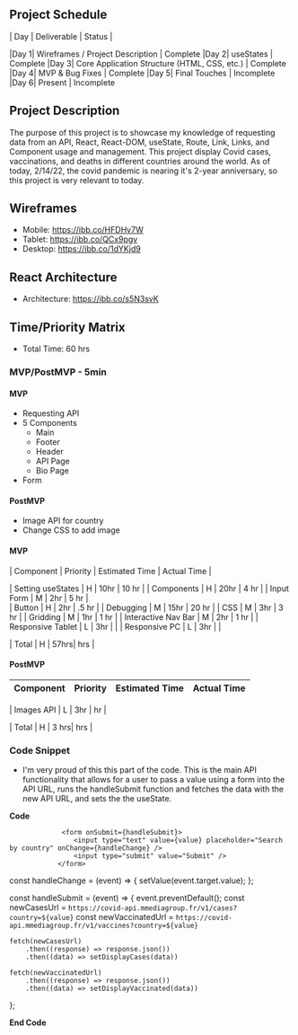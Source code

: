 ## Project Schedule

|  Day | Deliverable | Status |

|Day 1| Wireframes / Project Description                | Complete
|Day 2| useStates                                       | Complete
|Day 3| Core Application Structure (HTML, CSS, etc.)    | Complete
|Day 4| MVP & Bug Fixes                                 | Complete
|Day 5| Final Touches                                   | Incomplete
|Day 6| Present                                         | Incomplete


## Project Description

The purpose of this project is to showcase my knowledge of requesting data from an API, React, React-DOM, useState, Route, Link, Links, and Component usage and management. This project display Covid cases, vaccinations, and deaths in different countries around the world. As of today, 2/14/22, the covid pandemic is nearing it's 2-year anniversary, so this project is very relevant to today. 

## Wireframes
- Mobile: https://ibb.co/HFDHv7W
- Tablet: https://ibb.co/QCx9pgv
- Desktop: https://ibb.co/1dYKjd9

## React Architecture
- Architecture: https://ibb.co/s5N3svK

## Time/Priority Matrix 
 - Total Time: 60 hrs

### MVP/PostMVP - 5min
#### MVP

- Requesting API
- 5 Components
    - Main
    - Footer
    - Header
    - API Page
    - Bio Page
- Form

#### PostMVP 
- Image API for country
- Change CSS to add image

#### MVP

| Component | Priority | Estimated Time | Actual Time |

| Setting useStates   | H | 10hr  | 10 hr |
| Components          | H | 20hr  | 4 hr  |
| Input Form          | M | 2hr   | 5 hr  |  
| Button              | H | 2hr   | .5 hr | 
| Debugging           | M | 15hr  | 20 hr |
| CSS                 | M | 3hr   | 3 hr |
| Gridding            | M | 1hr   | 1 hr |
| Interactive Nav Bar | M | 2hr   | 1 hr |
| Responsive Tablet   | L | 3hr   |  |
| Responsive PC       | L | 3hr   |  |

| Total | H | 57hrs| hrs |

#### PostMVP
| Component | Priority | Estimated Time | Actual Time |
| --- | :---: |  :---: | :---: | 

| Images API                | L | 3hr | hr |

| Total | H | 3 hrs| hrs |



### Code Snippet
 - I'm very proud of this this part of the code. This is the main API functionality that allows for a user to pass a value using a form into the API URL, runs the handleSubmit function and fetches the data with the new API URL, and sets the the useState.

**Code**

                 <form onSubmit={handleSubmit}>
                    <input type="text" value={value} placeholder="Search by country" onChange={handleChange} />
                    <input type="submit" value="Submit" />
                </form>

  const handleChange = (event) => {
    setValue(event.target.value);
    };

  const handleSubmit = (event) => {
    event.preventDefault();
    const newCasesUrl = `https://covid-api.mmediagroup.fr/v1/cases?country=${value}`
    const newVaccinatedUrl = `https://covid-api.mmediagroup.fr/v1/vaccines?country=${value}`
  
    fetch(newCasesUrl)
        .then((response) => response.json())
        .then((data) => setDisplayCases(data))

    fetch(newVaccinatedUrl)
        .then((response) => response.json())
        .then((data) => setDisplayVaccinated(data))
  };

**End Code**
